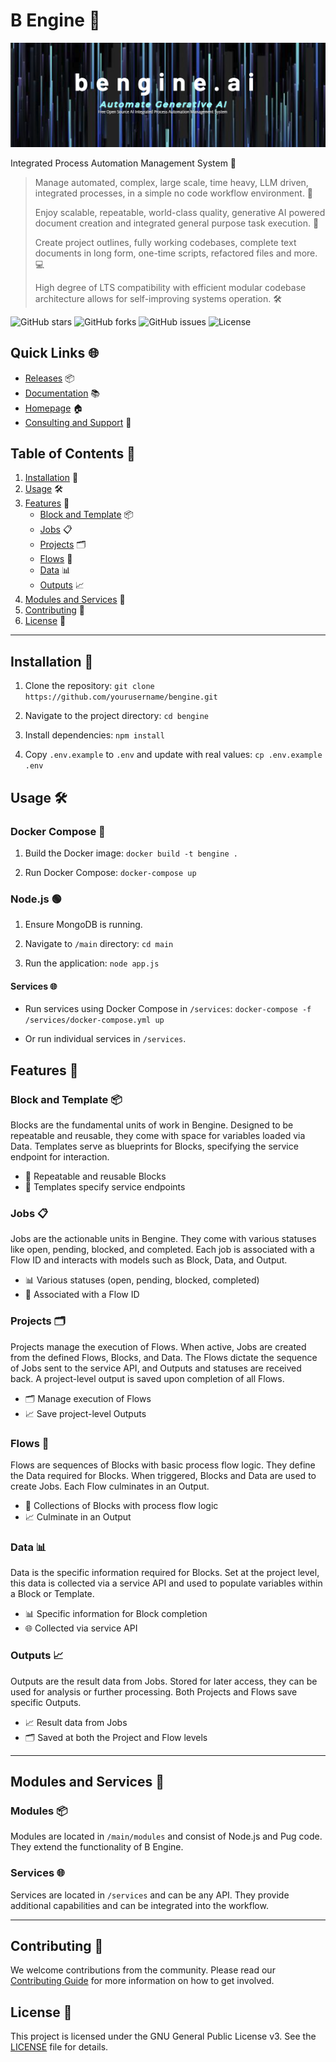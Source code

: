 # B Engine 🌟

![Banner Image](readme-banner.png)

Integrated Process Automation Management System 🤖

> Manage automated, complex, large scale, time heavy, LLM driven, integrated processes, in a simple no code workflow environment. 🚀
> 
> Enjoy scalable, repeatable, world-class quality, generative AI powered document creation and integrated general purpose task execution. 📝
> 
> Create project outlines, fully working codebases, complete text documents in long form, one-time scripts, refactored files and more. 💻
> 
> High degree of LTS compatibility with efficient modular codebase architecture allows for self-improving systems operation. 🛠️

![GitHub stars](https://img.shields.io/github/stars/deepwizards/bengine)
![GitHub forks](https://img.shields.io/github/forks/deepwizards/bengine)
![GitHub issues](https://img.shields.io/github/issues/deepwizards/bengine)
![License](https://img.shields.io/github/license/deepwizards/bengine)

## Quick Links 🌐

- [Releases](#releases) 📦
- [Documentation](bengine.ai/docs) 📚
- [Homepage](bengine.ai) 🏠
- [Consulting and Support](deepwizards.com/bengine) 💼

## Table of Contents 📑

1. [Installation](#installation) 💾
2. [Usage](#usage) 🛠️
3. [Features](#features) 🌈
    - [Block and Template](#block-and-template) 📦
    - [Jobs](#jobs) 📋
    - [Projects](#projects) 🗂️
    - [Flows](#flows) 🌊
    - [Data](#data) 📊
    - [Outputs](#outputs) 📈
4. [Modules and Services](#modules-and-services) 🧩
5. [Contributing](#contributing) 🤝
6. [License](#license) 📝

---

## Installation 💾

1. Clone the repository:
   `git clone https://github.com/yourusername/bengine.git`
   
2. Navigate to the project directory:
   `cd bengine`
   
3. Install dependencies:
   `npm install`

4. Copy `.env.example` to `.env` and update with real values:
   `cp .env.example .env`

## Usage 🛠️

### Docker Compose 🐳

1. Build the Docker image:
   `docker build -t bengine .`

2. Run Docker Compose:
   `docker-compose up`

### Node.js 🟢

1. Ensure MongoDB is running.

2. Navigate to `/main` directory:
   `cd main`

3. Run the application:
   `node app.js`

#### Services 🌐

- Run services using Docker Compose in `/services`:
  `docker-compose -f /services/docker-compose.yml up`

- Or run individual services in `/services`.

## Features 🌈

### Block and Template 📦

Blocks are the fundamental units of work in Bengine. Designed to be repeatable and reusable, they come with space for variables loaded via Data. Templates serve as blueprints for Blocks, specifying the service endpoint for interaction.

- 🔄 Repeatable and reusable Blocks
- 🎯 Templates specify service endpoints

### Jobs 📋

Jobs are the actionable units in Bengine. They come with various statuses like open, pending, blocked, and completed. Each job is associated with a Flow ID and interacts with models such as Block, Data, and Output.

- 📊 Various statuses (open, pending, blocked, completed)
- 🤝 Associated with a Flow ID

### Projects 🗂️

Projects manage the execution of Flows. When active, Jobs are created from the defined Flows, Blocks, and Data. The Flows dictate the sequence of Jobs sent to the service API, and Outputs and statuses are received back. A project-level output is saved upon completion of all Flows.

- 🗂️ Manage execution of Flows
- 📈 Save project-level Outputs

### Flows 🌊

Flows are sequences of Blocks with basic process flow logic. They define the Data required for Blocks. When triggered, Blocks and Data are used to create Jobs. Each Flow culminates in an Output.

- 🌊 Collections of Blocks with process flow logic
- 📈 Culminate in an Output

### Data 📊

Data is the specific information required for Blocks. Set at the project level, this data is collected via a service API and used to populate variables within a Block or Template.

- 📊 Specific information for Block completion
- 🌐 Collected via service API

### Outputs 📈

Outputs are the result data from Jobs. Stored for later access, they can be used for analysis or further processing. Both Projects and Flows save specific Outputs.

- 📈 Result data from Jobs
- 🗂️ Saved at both the Project and Flow levels

---

## Modules and Services 🧩

### Modules 📦

Modules are located in `/main/modules` and consist of Node.js and Pug code. They extend the functionality of B Engine.

### Services 🌐

Services are located in `/services` and can be any API. They provide additional capabilities and can be integrated into the workflow.

---

## Contributing 🤝

We welcome contributions from the community. Please read our [Contributing Guide](CONTRIBUTING.md) for more information on how to get involved.

## License 📝

This project is licensed under the GNU General Public License v3. See the [LICENSE](LICENSE.md) file for details.

